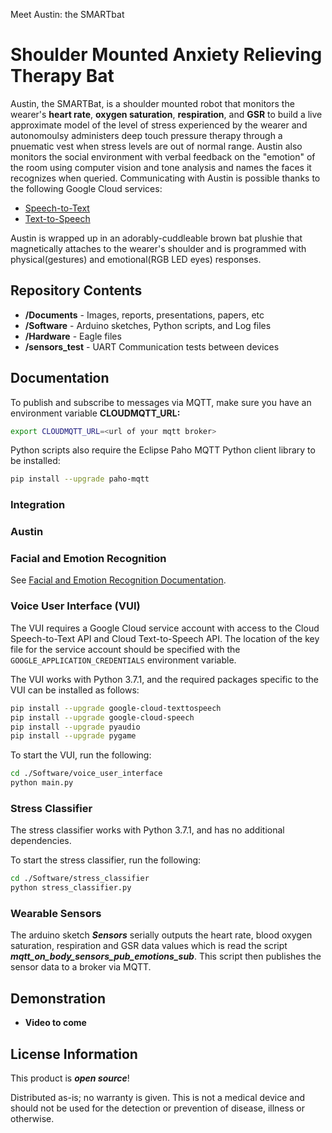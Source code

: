 Meet Austin: the SMARTbat

Shoulder Mounted Anxiety Relieving Therapy Bat
==================================================================

Austin, the SMARTBat, is a shoulder mounted robot that monitors the wearer's **heart rate**, **oxygen saturation**, **respiration**, and **GSR** to build a live approximate model of the level of stress experienced by the wearer and autonomoulsy administers deep touch pressure therapy through a pnuematic vest when stress levels are out of normal range. Austin also monitors the social environment with verbal feedback on the "emotion" of the room using computer vision and tone analysis and names the faces it recognizes when queried. Communicating with Austin is possible thanks to the following Google Cloud services:

- [Speech-to-Text](https://cloud.google.com/speech-to-text)
- [Text-to-Speech](https://cloud.google.com/text-to-speech)

Austin is wrapped up in an adorably-cuddleable brown bat plushie that magnetically attaches to the wearer's shoulder and is programmed with physical(gestures) and emotional(RGB LED eyes) responses.  

Repository Contents
-------------------

* **/Documents** - Images, reports, presentations, papers, etc
* **/Software** - Arduino sketches, Python scripts, and Log files 
* **/Hardware** - Eagle files
* **/sensors_test** - UART Communication tests between devices  

Documentation
-------------
To publish and subscribe to messages via MQTT, make sure you have an environment variable **CLOUDMQTT_URL:**
```bash
export CLOUDMQTT_URL=<url of your mqtt broker>
```
Python scripts also require the Eclipse Paho MQTT Python client library to be installed:
```bash
pip install --upgrade paho-mqtt
```

### Integration

### Austin

### Facial and Emotion Recognition
See [Facial and Emotion Recognition Documentation](https://github.com/Sayter99/face_recognition_ultra_light/blob/master/README.md).

### Voice User Interface (VUI)

The VUI requires a Google Cloud service account with access to the Cloud Speech-to-Text API and Cloud Text-to-Speech API. The location of the key file for the service account should be specified with the `GOOGLE_APPLICATION_CREDENTIALS` environment variable.

The VUI works with Python 3.7.1, and the required packages specific to the VUI can be installed as follows:
```bash
pip install --upgrade google-cloud-texttospeech
pip install --upgrade google-cloud-speech
pip install --upgrade pyaudio
pip install --upgrade pygame
```

To start the VUI, run the following:
```bash
cd ./Software/voice_user_interface
python main.py
```

### Stress Classifier

The stress classifier works with Python 3.7.1, and has no additional dependencies.

To start the stress classifier, run the following:
```bash
cd ./Software/stress_classifier
python stress_classifier.py
```

### Wearable Sensors

The arduino sketch **_Sensors_** serially outputs the heart rate, blood oxygen saturation, respiration and GSR data values which is read the script **_mqtt_on_body_sensors_pub_emotions_sub_**. This script then publishes the sensor data to a broker via MQTT.

Demonstration
-------------
* **Video to come**


License Information
-------------------

This product is _**open source**_! 

Distributed as-is; no warranty is given. This is not a medical device and should not be used for the detection or prevention of disease, illness or otherwise. 
